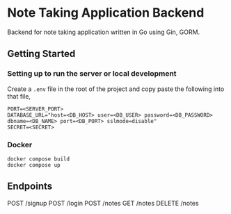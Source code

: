 # Note Taking Application Backend

Backend for note taking application written in Go using Gin, GORM.

## Getting Started

### Setting up to run the server or local development
Create a `.env` file in the root of the project and copy paste the following into that file,

```
PORT=<SERVER_PORT>
DATABASE_URL="host=<DB_HOST> user=<DB_USER> password=<DB_PASSWORD> dbname=<DB_NAME> port=<DB_PORT> sslmode=disable"
SECRET=<SECRET>
```

### Docker

```
docker compose build
docker compose up
```

## Endpoints

POST /signup
POST /login
POST /notes
GET /notes
DELETE /notes